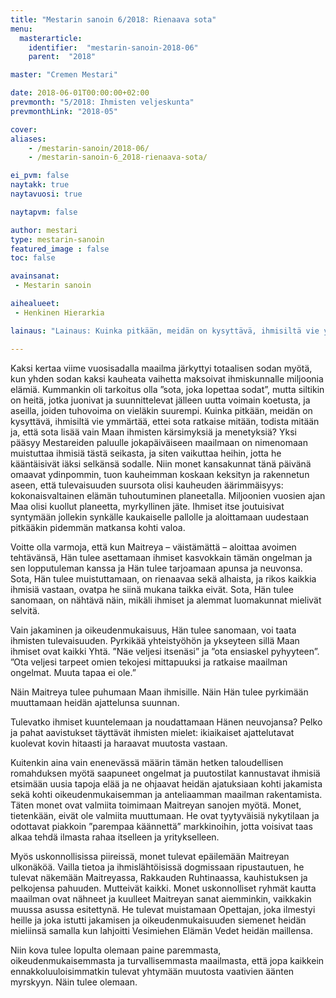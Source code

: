 ```yaml
---
title: "Mestarin sanoin 6/2018: Rienaava sota"
menu:
  masterarticle:
    identifier:  "mestarin-sanoin-2018-06"
    parent:  "2018"

master: "Cremen Mestari"

date: 2018-06-01T00:00:00+02:00
prevmonth: "5/2018: Ihmisten veljeskunta"
prevmonthLink: "2018-05"

cover:
aliases:
    - /mestarin-sanoin/2018-06/
    - /mestarin-sanoin-6_2018-rienaava-sota/

ei_pvm: false
naytakk: true
naytavuosi: true

naytapvm: false

author: mestari
type: mestarin-sanoin
featured_image : false
toc: false

avainsanat:
 - Mestarin sanoin

aihealueet:
 - Henkinen Hierarkia

lainaus: "Lainaus: Kuinka pitkään, meidän on kysyttävä, ihmisiltä vie ymmärtää, ettei sota ratkaise mitään, todista mitään ja, että sota lisää vain Maan ihmisten kärsimyksiä ja menetyksiä? Yksi pääsyy Mestareiden paluulle jokapäiväiseen maailmaan on nimenomaan muistuttaa ihmisiä tästä seikasta, ja siten vaikuttaa heihin, jotta he kääntäisivät iäksi selkänsä sodalle."

---
```

<p>Kaksi kertaa viime vuosisadalla maailma järkyttyi totaalisen sodan myötä, kun yhden sodan kaksi kauheata vaihetta maksoivat ihmiskunnalle miljoonia elämiä. Kummankin oli tarkoitus olla &#8221;sota, joka lopettaa sodat&#8221;, mutta siltikin on heitä, jotka juonivat ja suunnittelevat jälleen uutta voimain koetusta, ja aseilla, joiden tuhovoima on vieläkin suurempi. Kuinka pitkään, meidän on kysyttävä, ihmisiltä vie ymmärtää, ettei sota ratkaise mitään, todista mitään ja, että sota lisää vain Maan ihmisten kärsimyksiä ja menetyksiä? Yksi pääsyy Mestareiden paluulle jokapäiväiseen maailmaan on nimenomaan muistuttaa ihmisiä tästä seikasta, ja siten vaikuttaa heihin, jotta he kääntäisivät iäksi selkänsä sodalle. Niin monet kansakunnat tänä päivänä omaavat ydinpommin, tuon kauheimman koskaan keksityn ja rakennetun aseen, että tulevaisuuden suursota olisi kauheuden äärimmäisyys: kokonaisvaltainen elämän tuhoutuminen planeetalla. Miljoonien vuosien ajan Maa olisi kuollut planeetta, myrkyllinen jäte. Ihmiset itse joutuisivat syntymään jollekin synkälle kaukaiselle pallolle ja aloittamaan uudestaan pitkääkin pidemmän matkansa kohti valoa.</p>
<p>Voitte olla varmoja, että kun Maitreya – väistämättä – aloittaa avoimen tehtävänsä, Hän tulee asettamaan ihmiset kasvokkain tämän ongelman ja sen lopputuleman kanssa ja Hän tulee tarjoamaan apunsa ja neuvonsa. Sota, Hän tulee muistuttamaan, on rienaavaa sekä alhaista, ja rikos kaikkia ihmisiä vastaan, ovatpa he siinä mukana taikka eivät. Sota, Hän tulee sanomaan, on nähtävä näin, mikäli ihmiset ja alemmat luomakunnat mielivät selvitä.</p>
<p>Vain jakaminen ja oikeudenmukaisuus, Hän tulee sanomaan, voi taata ihmisten tulevaisuuden. Pyrkikää yhteistyöhön ja ykseyteen sillä Maan ihmiset ovat kaikki Yhtä. &#8221;Näe veljesi itsenäsi&#8221; ja &#8221;ota ensiaskel pyhyyteen&#8221;. &#8221;Ota veljesi tarpeet omien tekojesi mittapuuksi ja ratkaise maailman ongelmat. Muuta tapaa ei ole.&#8221;</p>
<p>Näin Maitreya tulee puhumaan Maan ihmisille. Näin Hän tulee pyrkimään muuttamaan heidän ajattelunsa suunnan.</p>
<p>Tulevatko ihmiset kuuntelemaan ja noudattamaan Hänen neuvojansa? Pelko ja pahat aavistukset täyttävät ihmisten mielet: ikiaikaiset ajattelutavat kuolevat kovin hitaasti ja haraavat muutosta vastaan.</p>
<p>Kuitenkin aina vain enenevässä määrin tämän hetken taloudellisen romahduksen myötä saapuneet ongelmat ja puutostilat kannustavat ihmisiä etsimään uusia tapoja elää ja ne ohjaavat heidän ajatuksiaan kohti jakamista sekä kohti oikeudenmukaisemman ja anteliaamman maailman rakentamista. Täten monet ovat valmiita toimimaan Maitreyan sanojen myötä. Monet, tietenkään, eivät ole valmiita muuttumaan. He ovat tyytyväisiä nykytilaan ja odottavat piakkoin &#8221;parempaa käännettä&#8221; markkinoihin, jotta voisivat taas alkaa tehdä ilmasta rahaa itselleen ja yritykselleen.</p>
<p>Myös uskonnollisissa piireissä, monet tulevat epäilemään Maitreyan ulkonäköä. Vailla tietoa ja ihmislähtöisissä dogmissaan ripustautuen, he tulevat näkemään Maitreyassa, Rakkauden Ruhtinaassa, kauhistuksen ja pelkojensa pahuuden. Mutteivät kaikki. Monet uskonnolliset ryhmät kautta maailman ovat nähneet ja kuulleet Maitreyan sanat aiemminkin, vaikkakin muussa asussa esitettynä. He tulevat muistamaan Opettajan, joka ilmestyi heille ja joka istutti jakamisen ja oikeudenmukaisuuden siemenet heidän mieliinsä samalla kun lahjoitti Vesimiehen Elämän Vedet heidän maillensa.</p>
<p>Niin kova tulee lopulta olemaan paine paremmasta, oikeudenmukaisemmasta ja turvallisemmasta maailmasta, että jopa kaikkein ennakkoluuloisimmatkin tulevat yhtymään muutosta vaativien äänten myrskyyn. Näin tulee olemaan.</p>








